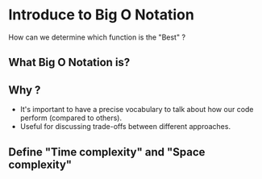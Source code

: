 # Introduce to Big O Notation
How can we determine which function is the "Best" ?

## What Big O Notation is?

## Why ?

- It's important to have a precise vocabulary to talk about how  our code perform (compared to others).
- Useful for discussing trade-offs between different approaches.


## Define "Time complexity" and "Space complexity"

